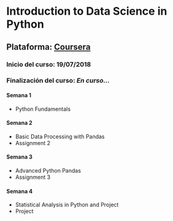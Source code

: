 # Introduction to Data Science in Python
## Plataforma: [Coursera](https://www.coursera.org/learn/python-data-analysis)
### Inicio del curso: **19/07/2018**
### Finalización del curso: *En curso...*

#### Semana 1
* Python Fundamentals
#### Semana 2
* Basic Data Processing with Pandas
* Assignment 2
#### Semana 3
* Advanced Python Pandas
* Assignment 3
#### Semana 4
* Statistical Analysis in Python and Project
* Project
 